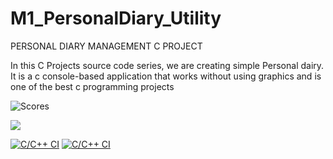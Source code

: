 # M1_PersonalDiary_Utility

PERSONAL DIARY MANAGEMENT C PROJECT

In this C Projects source code series, we are creating simple Personal dairy. It is a c console-based application that works without using graphics and is one of the best c programming projects


![Scores](https://api.codiga.io/project/31368/score/svg)

![](https://api.codiga.io/project/31368/status/svg)

[![C/C++ CI](https://github.com/amisha-gohad/M1_PersonalDiary_Utility/actions/workflows/c-cpp.yml/badge.svg)](https://github.com/amisha-gohad/M1_PersonalDiary_Utility/actions/workflows/c-cpp.yml)
[![C/C++ CI](https://github.com/amisha-gohad/M1_PersonalDiary_Utility/actions/workflows/c-cpp.yml/badge.svg)](https://github.com/amisha-gohad/M1_PersonalDiary_Utility/actions/workflows/c-cpp.yml)

